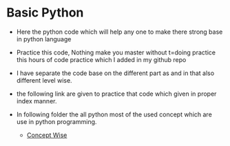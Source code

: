 # Basic Python 
- Here the python code which will help any one to make there strong base in python language
- Practice this code, Nothing make you master without t=doing practice this hours of code practice which I added in my github repo
- I have separate the code base on the different part as and in that also different level wise.
- the following link are given to practice that code which given in proper index manner.

- In following folder the all python most of the used concept which are use in python programming. 
    - [Concept Wise](Concept_wise/Readme.Md)

